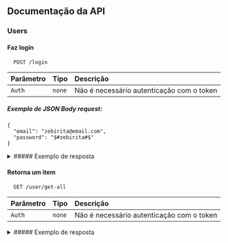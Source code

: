 ## Documentação da API

### Users

#### Faz login

```http
  POST /login
```
| Parâmetro   | Tipo       | Descrição                           |
| :---------- | :--------- | :---------------------------------- |
| `Auth` | `none` | Não é necessário autenticação com o token |

##### Exemplo de JSON Body request:
```
{
  "email": "zebirita@email.com",
  "password": "$#zebirita#$"
}
```
<details>
  <summary>
    ##### Exemplo de resposta
  </summary><br>
	```
	{
		"token": "eyJhbGciOiJIUzI1NiIsInR5cCI6IkpXVCJ9.eyJ1c2VySWQiOjMsIm5hbWUiOiJDbGllbnRlIFrDqSBCaXJpdGEiLCJlbWFpbCI6InplYmlyaXRhQGVtYWlsLmNvbSIsInJvbGUiOiJjdXN0b21lciIsImlhdCI6MTY2Njk2NjU3MSwiZXhwIjoxNjY3NTcxMzcxfQ.qDmsVguihxbfs1XPUedSC8beMMZfmxSvm91eOStZrFs",
		"id": 3,
		"name": "Cliente Zé Birita",
		"email": "zebirita@email.com",
		"role": "customer"
	}
	```
</details>

#### Retorna um item

```http
  GET /user/get-all
```

| Parâmetro   | Tipo       | Descrição                           |
| :---------- | :--------- | :---------------------------------- |
| `Auth` | `none` | Não é necessário autenticação com o token |

<details>
  <summary>
    ##### Exemplo de resposta
  </summary><br>
	```
	[
		{
			"id": 1,
			"name": "Delivery App Admin",
			"email": "adm@deliveryapp.com",
			"password": "a4c86edecc5aee06eff8fdeda69e0d04",
			"role": "administrator"
		},
		{
			"id": 2,
			"name": "Fulana Pereira",
			"email": "fulana@deliveryapp.com",
			"password": "3c28d2b0881bf46457a853e0b07531c6",
			"role": "seller"
		},
		{
			"id": 3,
			"name": "Cliente Zé Birita",
			"email": "zebirita@email.com",
			"password": "1c37466c159755ce1fa181bd247cb925",
			"role": "customer"
		},
		{
			"id": 4,
			"name": "Marcilio da Silva Sauro",
			"email": "marcilio3@marcilio2.com",
			"password": "e10adc3949ba59abbe56e057f20f883e",
			"role": "customer"
		}
	]
	```
</details>